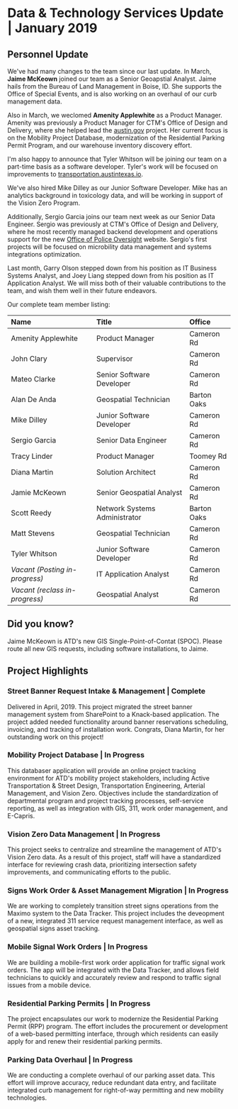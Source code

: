 # Data & Technology Services Update | January 2019

## Personnel Update

We've had many changes to the team since our last update. In March, **Jaime McKeown** joined our team as a Senior Geoapstial Analyst. Jaime hails from the Bureau of Land Management in Boise, ID. She supports the Office of Special Events, and is also working on an overhaul of our curb management data.

Also in March, we weclomed **Amenity Applewhite** as a Product Manager. Amenity was previously a Product Manager for CTM's Office of Design and Delivery, where she helped lead the [austin.gov](http://alpha.austin.gov) project. Her current focus is on the Mobility Project Database, modernization of the Residential Parking Permit Program, and our warehouse inventory discovery effort.

I'm also happy to announce that Tyler Whitson will be joining our team on a part-time basis as a software developer. Tyler's work will be focused on improvements to [transportation.austintexas.io](http://transportation.austintexas.io).

We've also hired Mike Dilley as our Junior Software Developer. Mike has an analytics background in toxicology data, and will be working in support of the Vision Zero Program.

Additionally, Sergio Garcia joins our team next week as our Senior Data Engineer. Sergio was previously at CTM's Office of Design and Delivery, where he most recently managed backend development and operations support for the new [Office of Police Oversight](https://alpha.austin.gov/police-oversight/) website. Sergio's first projects will be focused on microbility data management and systems integrations optimization.

Last month, Garry Olson stepped down from his position as IT Business Systems Analyst, and Joey Liang stepped down from his position as IT Application Analyst. We will miss both of their valuable contributions to the team, and wish them well in their future endeavors.

Our complete team member listing:

| Name                | Title           | Office       |
|:----|:----|:----|
| Amenity Applewhite | Product Manager | Cameron Rd |
| John Clary          | Supervisor      | Cameron Rd |
| Mateo Clarke         | Senior Software Developer           | Cameron Rd |
| Alan De Anda         | Geospatial Technician           | Barton Oaks |
| Mike Dilley         | Junior Software Developer                | Cameron Rd |
| Sergio Garcia         | Senior Data Engineer                | Cameron Rd |
| Tracy Linder        | Product Manager                | Toomey Rd |
| Diana Martin        | Solution Architect           | Cameron Rd |
| Jamie McKeown         | Senior Geospatial Analyst | Cameron Rd |
| Scott Reedy         | Network Systems Administrator                | Barton Oaks |
| Matt Stevens         | Geospatial Technician                | Cameron Rd |
| Tyler Whitson         | Junior Software Developer                | Cameron Rd |
| *Vacant (Posting in-progress)*         | IT Application Analyst | Cameron Rd |
| *Vacant (reclass in-progress)*         | Geospatial Analyst | Cameron Rd |

## Did you know?

Jaime McKeown is ATD's new GIS Single-Point-of-Contat (SPOC). Please route all new GIS requests, including software installations, to Jaime.

## Project Highlights

### Street Banner Request Intake & Management | Complete

Delivered in April, 2019. This project migrated the street banner management system from SharePoint to a Knack-based application. The project added needed functionality around banner reservations scheduling, invoicing, and tracking of installation work. Congrats, Diana Martin, for her outstanding work on this project!

### Mobility Project Database | In Progress

This databaser application will provide an online project tracking environment for ATD's mobility  project stakeholders, including Active Transportation & Street Design, Transportation Engineering, Arterial Management, and Vision Zero. Objectives include the standardization of departmental program and project tracking processes, self-service reporting, as well as integration with GIS, 311, work order management, and E-Capris.

### Vision Zero Data Management | In Progress

This project seeks to centralize and streamline the management of ATD's Vision Zero data. As a result of this project, staff will have a standardized interface for reviewing crash data, prioritizing intersection safety improvements, and communicating efforts to the public.

### Signs Work Order & Asset Management Migration | In Progress

We are working to completely transition street signs operations from the Maximo system to the Data Tracker. This project includes the deveopment of a new, integrated 311 service request management interface, as well as geospatial signs asset tracking.

### Mobile Signal Work Orders | In Progress

We are building a mobile-first work order application for traffic signal work orders. The app will be integrated with the Data Tracker, and allows field technicians to quickly and accurately review and respond to traffic signal issues from a mobile device.

### Residential Parking Permits | In Progress

The project encapsulates our work to modernize the Residential Parking Permit (RPP) program. The effort includes the procurement or development of a web-based permitting interface, through which residents can easily apply for and renew their residential parking permits.

### Parking Data Overhaul | In Progress

We are conducting a complete overhaul of our parking asset data. This effort will improve accuracy, reduce redundant data entry, and facilitate integrated curb management for right-of-way permitting and new mobility technologies. 

